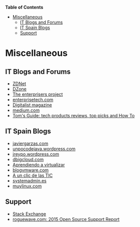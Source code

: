 **Table of Contents**
<!-- MarkdownTOC -->

- [Miscellaneous](#miscellaneous)
	- [IT Blogs and Forums](#it-blogs-and-forums)
	- [IT Spain Blogs](#it-spain-blogs)
	- [Support](#support)

<!-- /MarkdownTOC -->

# Miscellaneous
## IT Blogs and Forums
- [ZDNet](http://www.zdnet.com/)
- [DZone](https://dzone.com)
- [The enterprisers project](https://enterprisersproject.com/)
- [enterprisetech.com](http://www.enterprisetech.com/)
- [Digitalist magazine](http://www.digitalistmag.com/)
- [medium.com](https://medium.com)
- [Tom's Guide: tech products reviews, top picks and How To](http://www.tomsguide.com/)

## IT Spain Blogs
- [javiergarzas.com](http://www.javiergarzas.com/)
- [unpocodejava.wordpress.com](https://unpocodejava.wordpress.com/)
- [jreypo.wordpress.com](https://jreypo.wordpress.com/)
- [dbigcloud.com](http://www.dbigcloud.com/)
- [Aprendiendo a virtualizar](http://aprendiendoavirtualizar.com/)
- [blogvmware.com](http://www.blogvmware.com/)
- [A un clic de las TIC](http://www.aunclicdelastic.com/)
- [systemadmin.es](http://systemadmin.es/)
- [muylinux.com](http://www.muylinux.com/)

## Support
- [Stack Exchange](high-quality-tech-resources.md#stack-exchange-family-of-qa-websites)
- [roguewave.com: 2015 Open Source Support Report](http://www.roguewave.com/programs/open-source-support-report)
